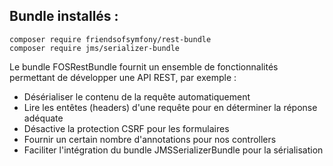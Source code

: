## Bundle installés :
```
composer require friendsofsymfony/rest-bundle
composer require jms/serializer-bundle
```

Le bundle FOSRestBundle fournit un ensemble de fonctionnalités permettant de développer une API REST, par exemple :
- Désérialiser le contenu de la requête automatiquement 
- Lire les entêtes (headers) d'une requête pour en déterminer la réponse adéquate
- Désactive la protection CSRF pour les formulaires
- Fournir un certain nombre d'annotations pour nos controllers
- Faciliter l'intégration du bundle JMSSerializerBundle pour la sérialisation
